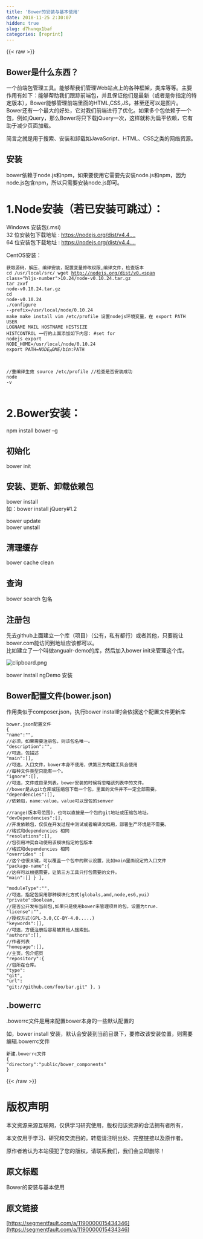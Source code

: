 ```yaml
---
title: 'Bower的安装与基本使用' 
date: 2018-11-25 2:30:07
hidden: true
slug: d7hvnqx1baf
categories: [reprint]
---
```


{{< raw >}}
<h2 id="articleHeader0">Bower&#x662F;&#x4EC0;&#x4E48;&#x4E1C;&#x897F;&#xFF1F;</h2><p>&#x4E00;&#x4E2A;&#x524D;&#x7AEF;&#x5305;&#x7BA1;&#x7406;&#x5DE5;&#x5177;&#x3002;&#x80FD;&#x591F;&#x5E2E;&#x6211;&#x4EEC;&#x7BA1;&#x7406;Web&#x7AD9;&#x70B9;&#x4E0A;&#x7684;&#x5404;&#x79CD;&#x6846;&#x67B6;&#xFF0C;&#x7C7B;&#x5E93;&#x7B49;&#x7B49;&#x3002;&#x4E3B;&#x8981;&#x4F5C;&#x7528;&#x6709;&#x5982;&#x4E0B;&#xFF1A;&#x80FD;&#x591F;&#x5E2E;&#x52A9;&#x6211;&#x4EEC;&#x8DDF;&#x8E2A;&#x524D;&#x7AEF;&#x5305;&#xFF0C;&#x5E76;&#x4E14;&#x4FDD;&#x8BC1;&#x4ED6;&#x4EEC;&#x662F;&#x6700;&#x65B0;&#xFF08;&#x6216;&#x8005;&#x662F;&#x4F60;&#x6307;&#x5B9A;&#x7684;&#x7279;&#x5B9A;&#x7248;&#x672C;&#xFF09;&#xFF0C;Bower&#x80FD;&#x591F;&#x7BA1;&#x7406;&#x524D;&#x7AEF;&#x91CC;&#x9762;&#x7684;HTML,CSS,JS&#xFF0C;&#x751A;&#x81F3;&#x8FD8;&#x53EF;&#x4EE5;&#x662F;&#x56FE;&#x7247;&#x3002;Bower&#x8FD8;&#x6709;&#x4E00;&#x4E2A;&#x6700;&#x5927;&#x7684;&#x597D;&#x5904;&#xFF0C;&#x5B83;&#x5BF9;&#x6211;&#x4EEC;&#x524D;&#x7AEF;&#x8FDB;&#x884C;&#x4E86;&#x4F18;&#x5316;&#x3002;&#x5982;&#x679C;&#x591A;&#x4E2A;&#x5305;&#x4F9D;&#x8D56;&#x4E8E;&#x4E00;&#x4E2A;&#x5305;&#xFF0C;&#x4F8B;&#x5982;jQuery&#xFF0C;&#x90A3;&#x4E48;Bower&#x5C06;&#x53EA;&#x4E0B;&#x8F7D;jQuery&#x4E00;&#x6B21;&#xFF0C;&#x8FD9;&#x6837;&#x5C31;&#x79F0;&#x4E3A;&#x6241;&#x5E73;&#x4F9D;&#x8D56;&#xFF0C;&#x5B83;&#x6709;&#x52A9;&#x4E8E;&#x51CF;&#x5C11;&#x9875;&#x9762;&#x52A0;&#x8F7D;&#x3002;</p><p>&#x7B80;&#x8A00;&#x4E4B;&#x5C31;&#x662F;&#x7528;&#x4E8E;&#x641C;&#x7D22;&#x3001;&#x5B89;&#x88C5;&#x548C;&#x5378;&#x8F7D;&#x5982;JavaScript&#x3001;HTML&#x3001;CSS&#x4E4B;&#x7C7B;&#x7684;&#x7F51;&#x7EDC;&#x8D44;&#x6E90;&#x3002;</p><h2 id="articleHeader1">&#x5B89;&#x88C5;</h2><p>bower&#x4F9D;&#x8D56;&#x4E8E;node.js&#x548C;npm&#xFF0C;&#x5982;&#x679C;&#x8981;&#x4F7F;&#x7528;&#x5B83;&#x9700;&#x8981;&#x5148;&#x5B89;&#x88C5;node.js&#x548C;npm&#xFF0C;&#x56E0;&#x4E3A;node.js&#x5305;&#x542B;npm&#xFF0C;&#x6240;&#x4EE5;&#x53EA;&#x9700;&#x8981;&#x5B89;&#x88C5;node.js&#x5373;&#x53EF;&#x3002;</p><h1 id="articleHeader2">1.Node&#x5B89;&#x88C5;&#xFF08;&#x82E5;&#x5DF2;&#x5B89;&#x88C5;&#x53EF;&#x8DF3;&#x8FC7;&#xFF09;&#xFF1A;</h1><p>Windows &#x5B89;&#x88C5;&#x5305;(.msi)<br>32 &#x4F4D;&#x5B89;&#x88C5;&#x5305;&#x4E0B;&#x8F7D;&#x5730;&#x5740; : <a href="https://nodejs.org/dist/v4.4.3/node-v4.4.3-x86.msi" rel="nofollow noreferrer" target="_blank">https://nodejs.org/dist/v4.4....</a><br>64 &#x4F4D;&#x5B89;&#x88C5;&#x5305;&#x4E0B;&#x8F7D;&#x5730;&#x5740; : <a href="https://nodejs.org/dist/v4.4.3/node-v4.4.3-x64.msi" rel="nofollow noreferrer" target="_blank">https://nodejs.org/dist/v4.4....</a></p><p>CentOS&#x5B89;&#x88C5;&#xFF1A;</p><div class="widget-codetool" style="display:none"><div class="widget-codetool--inner"><span class="selectCode code-tool" data-toggle="tooltip" data-placement="top" title="" data-original-title="&#x5168;&#x9009;"></span> <span type="button" class="copyCode code-tool" data-toggle="tooltip" data-placement="top" data-clipboard-text="&#x83B7;&#x53D6;&#x6E90;&#x7801;&#xFF0C;&#x89E3;&#x538B;&#xFF0C;&#x7F16;&#x8BD1;&#x5B89;&#x88C5;&#xFF0C;&#x914D;&#x7F6E;&#x53D8;&#x91CF;&#x4FEE;&#x6539;&#x6743;&#x9650;,&#x7F16;&#x8BD1;&#x6587;&#x4EF6;&#xFF0C;&#x68C0;&#x67E5;&#x7248;&#x672C;
cd /usr/local/src/
wget http://nodejs.org/dist/v0.10.24/node-v0.10.24.tar.gz
tar zxvf node-v0.10.24.tar.gz
cd node-v0.10.24
./configure --prefix=/usr/local/node/0.10.24
make
make install
vim /etc/profile
&#x8BBE;&#x7F6E;nodejs&#x73AF;&#x5883;&#x53D8;&#x91CF;&#xFF0C;&#x5728; export PATH USER LOGNAME MAIL HOSTNAME HISTSIZE HISTCONTROL &#x4E00;&#x884C;&#x7684;&#x4E0A;&#x9762;&#x6DFB;&#x52A0;&#x5982;&#x4E0B;&#x5185;&#x5BB9;:
#set for nodejs
export NODE_HOME=/usr/local/node/0.10.24
export PATH=$NODE_HOME/bin:$PATH

//&#x91CD;&#x7F16;&#x8BD1;&#x751F;&#x6548;
source /etc/profile
//&#x68C0;&#x67E5;&#x662F;&#x5426;&#x5B89;&#x88C5;&#x6210;&#x529F;
node -v
" title="" data-original-title="&#x590D;&#x5236;"></span> <span type="button" class="saveToNote code-tool" data-toggle="tooltip" data-placement="top" title="" data-original-title="&#x653E;&#x8FDB;&#x7B14;&#x8BB0;"></span></div></div><pre class="hljs crmsh"><code>&#x83B7;&#x53D6;&#x6E90;&#x7801;&#xFF0C;&#x89E3;&#x538B;&#xFF0C;&#x7F16;&#x8BD1;&#x5B89;&#x88C5;&#xFF0C;&#x914D;&#x7F6E;&#x53D8;&#x91CF;&#x4FEE;&#x6539;&#x6743;&#x9650;,&#x7F16;&#x8BD1;&#x6587;&#x4EF6;&#xFF0C;&#x68C0;&#x67E5;&#x7248;&#x672C;
cd /usr/local/src/
wget http://nodejs.org/dist/v0.<span class="hljs-number">10.24</span>/<span class="hljs-keyword">node</span><span class="hljs-title">-v0</span>.<span class="hljs-number">10.24</span>.tar.gz
tar zxvf <span class="hljs-keyword">node</span><span class="hljs-title">-v0</span>.<span class="hljs-number">10.24</span>.tar.gz
cd <span class="hljs-keyword">node</span><span class="hljs-title">-v0</span>.<span class="hljs-number">10.24</span>
./configure --<span class="hljs-attr">prefix=</span>/usr/local/<span class="hljs-keyword">node</span><span class="hljs-title">/0</span>.<span class="hljs-number">10.24</span>
make
make install
vim /etc/profile
&#x8BBE;&#x7F6E;nodejs&#x73AF;&#x5883;&#x53D8;&#x91CF;&#xFF0C;&#x5728; export PATH <span class="hljs-keyword">USER</span> <span class="hljs-title">LOGNAME</span> MAIL HOSTNAME HISTSIZE HISTCONTROL &#x4E00;&#x884C;&#x7684;&#x4E0A;&#x9762;&#x6DFB;&#x52A0;&#x5982;&#x4E0B;&#x5185;&#x5BB9;:
<span class="hljs-comment">#set for nodejs</span>
export <span class="hljs-attr">NODE_HOME=</span>/usr/local/<span class="hljs-keyword">node</span><span class="hljs-title">/0</span>.<span class="hljs-number">10.24</span>
export <span class="hljs-attr">PATH=</span>$NODE_HOME/bin:$PATH

//&#x91CD;&#x7F16;&#x8BD1;&#x751F;&#x6548;
source /etc/profile
//&#x68C0;&#x67E5;&#x662F;&#x5426;&#x5B89;&#x88C5;&#x6210;&#x529F;
<span class="hljs-keyword">node</span> <span class="hljs-title">-v</span>
</code></pre><h1 id="articleHeader3">2.Bower&#x5B89;&#x88C5;&#xFF1A;</h1><p>npm install bower &#x2013;g</p><h2 id="articleHeader4">&#x521D;&#x59CB;&#x5316;</h2><p>bower init</p><h2 id="articleHeader5">&#x5B89;&#x88C5;&#x3001;&#x66F4;&#x65B0;&#x3001;&#x5378;&#x8F7D;&#x4F9D;&#x8D56;&#x5305;</h2><p>bower install<br>&#x5982;&#xFF1A;bower install jQuery#1.2</p><p>bower update<br>bower unstall</p><h2 id="articleHeader6">&#x6E05;&#x7406;&#x7F13;&#x5B58;</h2><p>bower cache clean</p><h2 id="articleHeader7">&#x67E5;&#x8BE2;</h2><p>bower search &#x5305;&#x540D;</p><h2 id="articleHeader8">&#x6CE8;&#x518C;&#x5305;</h2><p>&#x5148;&#x53BB;github&#x4E0A;&#x9762;&#x5EFA;&#x7ACB;&#x4E00;&#x4E2A;&#x5E93;&#xFF08;&#x9879;&#x76EE;&#xFF09;&#xFF08;&#x516C;&#x6709;&#xFF0C;&#x79C1;&#x6709;&#x90FD;&#x884C;&#xFF09;&#x6216;&#x8005;&#x5176;&#x4ED6;&#xFF0C;&#x53EA;&#x8981;&#x80FD;&#x8BA9;bower.com&#x80FD;&#x8BBF;&#x95EE;&#x5230;&#x5730;&#x5740;&#x5E94;&#x8BE5;&#x90FD;&#x53EF;&#x4EE5;&#x3002;<br>&#x6BD4;&#x5982;&#x5EFA;&#x7ACB;&#x4E86;&#x4E00;&#x4E2A;&#x53EB;&#x505A;angualr-demo&#x7684;&#x5E93;&#xFF0C;&#x7136;&#x540E;&#x52A0;&#x5165;bower init&#x6765;&#x7BA1;&#x7406;&#x8FD9;&#x4E2A;&#x5E93;&#x3002;</p><p><span class="img-wrap"><img data-src="/img/bVbcVkx?w=702&amp;h=77" src="https://static.alili.tech/img/bVbcVkx?w=702&amp;h=77" alt="clipboard.png" title="clipboard.png" style="cursor:pointer;display:inline"></span></p><p>bower install ngDemo &#x5B89;&#x88C5;</p><h2 id="articleHeader9">Bower&#x914D;&#x7F6E;&#x6587;&#x4EF6;(bower.json)</h2><p>&#x4F5C;&#x7528;&#x7C7B;&#x4F3C;&#x4E8E;composer.json&#xFF0C;&#x6267;&#x884C;bower install&#x65F6;&#x4F1A;&#x4F9D;&#x636E;&#x8FD9;&#x4E2A;&#x914D;&#x7F6E;&#x6587;&#x4EF6;&#x66F4;&#x65B0;&#x5E93;</p><div class="widget-codetool" style="display:none"><div class="widget-codetool--inner"><span class="selectCode code-tool" data-toggle="tooltip" data-placement="top" title="" data-original-title="&#x5168;&#x9009;"></span> <span type="button" class="copyCode code-tool" data-toggle="tooltip" data-placement="top" data-clipboard-text="bower.json&#x914D;&#x7F6E;&#x6587;&#x4EF6;
{
&quot;name&quot;:&quot;&quot;,              //&#x5FC5;&#x987B;&#xFF0C;&#x5982;&#x679C;&#x9700;&#x8981;&#x6CE8;&#x518C;&#x5305;&#xFF0C;&#x5219;&#x8BE5;&#x5305;&#x540D;&#x552F;&#x4E00;&#x3002;
&quot;description&quot;:&quot;&quot;,       //&#x53EF;&#x9009;&#xFF0C;&#x5305;&#x63CF;&#x8FF0;
&quot;main&quot;:[],              //&#x53EF;&#x9009;&#xFF0C;&#x5165;&#x53E3;&#x6587;&#x4EF6;&#xFF0C;bower&#x672C;&#x8EAB;&#x4E0D;&#x4F7F;&#x7528;&#xFF0C;&#x4F9B;&#x7B2C;&#x4E09;&#x65B9;&#x6784;&#x5EFA;&#x5DE5;&#x5177;&#x4F1A;&#x4F7F;&#x7528;
//&#x6BCF;&#x79CD;&#x6587;&#x4EF6;&#x7C7B;&#x578B;&#x53EA;&#x80FD;&#x6709;&#x4E00;&#x4E2A;&#x3002;
&quot;ignore&quot;:[],            //&#x53EF;&#x9009;&#xFF0C;&#x6587;&#x4EF6;&#x6216;&#x76EE;&#x5F55;&#x5217;&#x8868;&#x3002;bower&#x5B89;&#x88C5;&#x7684;&#x65F6;&#x5019;&#x5C06;&#x5FFD;&#x7565;&#x8BE5;&#x5217;&#x8868;&#x4E2D;&#x7684;&#x6587;&#x4EF6;&#x3002;
//bower&#x662F;&#x4ECE;git&#x4ED3;&#x5E93;&#x6216;&#x538B;&#x7F29;&#x5305;&#x4E0B;&#x8F7D;&#x4E00;&#x4E2A;&#x5305;&#xFF0C;&#x91CC;&#x9762;&#x7684;&#x6587;&#x4EF6;&#x5E76;&#x4E0D;&#x4E00;&#x5B9A;&#x5168;&#x90E8;&#x9700;&#x8981;&#x3002;
&quot;dependencies&quot;:[],      //&#x4F9D;&#x8D56;&#x5305;&#xFF0C;name:value&#xFF0C;value&#x53EF;&#x4EE5;&#x662F;&#x5305;&#x7684;semver       
//range(&#x7248;&#x672C;&#x53F7;&#x8303;&#x56F4;)&#xFF0C;&#x4E5F;&#x53EF;&#x4EE5;&#x76F4;&#x63A5;&#x662F;&#x4E00;&#x4E2A;&#x5305;&#x7684;git&#x5730;&#x5740;&#x6216;&#x538B;&#x7F29;&#x5305;&#x5730;&#x5740;&#x3002;
&quot;devDependencies&quot;:[],   //&#x5F00;&#x53D1;&#x4F9D;&#x8D56;&#x5305;&#xFF0C;&#x4EC5;&#x4EC5;&#x5728;&#x5F00;&#x53D1;&#x8FC7;&#x7A0B;&#x4E2D;&#x6D4B;&#x8BD5;&#x6216;&#x8005;&#x7F16;&#x8BD1;&#x6587;&#x6863;&#x7528;&#xFF0C;&#x90E8;&#x7F72;&#x751F;&#x4EA7;&#x73AF;&#x5883;&#x662F;&#x4E0D;&#x9700;&#x8981;&#x3002;
//&#x683C;&#x5F0F;&#x548C;dependencies &#x76F8;&#x540C;
&quot;resolutions&quot;:[],       //&#x5305;&#x5F15;&#x7528;&#x51B2;&#x7A81;&#x81EA;&#x52A8;&#x4F7F;&#x7528;&#x8BE5;&#x6A21;&#x5757;&#x6307;&#x5B9A;&#x7684;&#x5305;&#x7248;&#x672C;
//&#x683C;&#x5F0F;&#x548C;dependencies &#x76F8;&#x540C;
&quot;overrides&quot; :[          //&#x8FD9;&#x4E2A;&#x4E5F;&#x5F88;&#x5173;&#x952E;&#xFF0C;&#x53EF;&#x4EE5;&#x8986;&#x76D6;&#x4E00;&#x4E2A;&#x5305;&#x4E2D;&#x7684;&#x9ED8;&#x8BA4;&#x8BBE;&#x7F6E;&#xFF0C;&#x6BD4;&#x5982;main&#x91CC;&#x9762;&#x8BBE;&#x5B9A;&#x7684;&#x5165;&#x53E3;&#x6587;&#x4EF6;
&quot;package-name&quot;:{    //&#x8FD9;&#x6837;&#x53EF;&#x4EE5;&#x6839;&#x636E;&#x9700;&#x8981;&#xFF0C;&#x8BA9;&#x7B2C;&#x4E09;&#x65B9;&#x5DE5;&#x5177;&#x53EA;&#x6253;&#x5305;&#x9700;&#x8981;&#x7684;&#x6587;&#x4EF6;&#x3002;
&quot;main&quot;:[]
        }
    ],                     
&quot;moduleType&quot;:&quot;&quot;,        //&#x53EF;&#x9009;&#xFF0C;&#x6307;&#x5B9A;&#x5305;&#x91C7;&#x7528;&#x90A3;&#x79CD;&#x6A21;&#x5757;&#x5316;&#x65B9;&#x5F0F;(globals,amd,node,es6,yui)
&quot;private&quot;:Boolean,      //&#x662F;&#x5426;&#x516C;&#x5F00;&#x53D1;&#x5E03;&#x5F53;&#x524D;&#x5305;,&#x5982;&#x679C;&#x53EA;&#x662F;&#x4F7F;&#x7528;bower&#x6765;&#x7BA1;&#x7406;&#x9879;&#x76EE;&#x7684;&#x5305;&#xFF0C;&#x8BBE;&#x7F6E;&#x4E3A;true.
&quot;license&quot;:&quot;&quot;,           //&#x6388;&#x6743;&#x65B9;&#x5F0F;(GPL-3.0,CC-BY-4.0.....)
&quot;keywords&quot;:[],          //&#x53EF;&#x9009;&#xFF0C;&#x65B9;&#x4FBF;&#x6CE8;&#x518C;&#x540E;&#x5BB9;&#x6613;&#x88AB;&#x5176;&#x4ED6;&#x4EBA;&#x641C;&#x7D22;&#x5230;&#x3002;
&quot;authors&quot;:[],           //&#x4F5C;&#x8005;&#x5217;&#x8868;
&quot;homepage&quot;:[],          //&#x4E3B;&#x9875;&#xFF0C;&#x5305;&#x4ECB;&#x7ECD;&#x9875;
&quot;repository&quot;:{          //&#x5305;&#x6240;&#x5728;&#x4ED3;&#x5E93;&#x3002;
&quot;type&quot;: &quot;git&quot;,
&quot;url&quot;: &quot;git://github.com/foo/bar.git&quot;
    },
&#xFF5D;
" title="" data-original-title="&#x590D;&#x5236;"></span> <span type="button" class="saveToNote code-tool" data-toggle="tooltip" data-placement="top" title="" data-original-title="&#x653E;&#x8FDB;&#x7B14;&#x8BB0;"></span></div></div><pre class="hljs gradle"><code>bower.json&#x914D;&#x7F6E;&#x6587;&#x4EF6;
{
<span class="hljs-string">&quot;name&quot;</span>:<span class="hljs-string">&quot;&quot;</span>,              <span class="hljs-comment">//&#x5FC5;&#x987B;&#xFF0C;&#x5982;&#x679C;&#x9700;&#x8981;&#x6CE8;&#x518C;&#x5305;&#xFF0C;&#x5219;&#x8BE5;&#x5305;&#x540D;&#x552F;&#x4E00;&#x3002;</span>
<span class="hljs-string">&quot;description&quot;</span>:<span class="hljs-string">&quot;&quot;</span>,       <span class="hljs-comment">//&#x53EF;&#x9009;&#xFF0C;&#x5305;&#x63CF;&#x8FF0;</span>
<span class="hljs-string">&quot;main&quot;</span>:[],              <span class="hljs-comment">//&#x53EF;&#x9009;&#xFF0C;&#x5165;&#x53E3;&#x6587;&#x4EF6;&#xFF0C;bower&#x672C;&#x8EAB;&#x4E0D;&#x4F7F;&#x7528;&#xFF0C;&#x4F9B;&#x7B2C;&#x4E09;&#x65B9;&#x6784;&#x5EFA;&#x5DE5;&#x5177;&#x4F1A;&#x4F7F;&#x7528;</span>
<span class="hljs-comment">//&#x6BCF;&#x79CD;&#x6587;&#x4EF6;&#x7C7B;&#x578B;&#x53EA;&#x80FD;&#x6709;&#x4E00;&#x4E2A;&#x3002;</span>
<span class="hljs-string">&quot;ignore&quot;</span>:[],            <span class="hljs-comment">//&#x53EF;&#x9009;&#xFF0C;&#x6587;&#x4EF6;&#x6216;&#x76EE;&#x5F55;&#x5217;&#x8868;&#x3002;bower&#x5B89;&#x88C5;&#x7684;&#x65F6;&#x5019;&#x5C06;&#x5FFD;&#x7565;&#x8BE5;&#x5217;&#x8868;&#x4E2D;&#x7684;&#x6587;&#x4EF6;&#x3002;</span>
<span class="hljs-comment">//bower&#x662F;&#x4ECE;git&#x4ED3;&#x5E93;&#x6216;&#x538B;&#x7F29;&#x5305;&#x4E0B;&#x8F7D;&#x4E00;&#x4E2A;&#x5305;&#xFF0C;&#x91CC;&#x9762;&#x7684;&#x6587;&#x4EF6;&#x5E76;&#x4E0D;&#x4E00;&#x5B9A;&#x5168;&#x90E8;&#x9700;&#x8981;&#x3002;</span>
<span class="hljs-string">&quot;dependencies&quot;</span>:[],      <span class="hljs-comment">//&#x4F9D;&#x8D56;&#x5305;&#xFF0C;name:value&#xFF0C;value&#x53EF;&#x4EE5;&#x662F;&#x5305;&#x7684;semver       </span>
<span class="hljs-comment">//range(&#x7248;&#x672C;&#x53F7;&#x8303;&#x56F4;)&#xFF0C;&#x4E5F;&#x53EF;&#x4EE5;&#x76F4;&#x63A5;&#x662F;&#x4E00;&#x4E2A;&#x5305;&#x7684;git&#x5730;&#x5740;&#x6216;&#x538B;&#x7F29;&#x5305;&#x5730;&#x5740;&#x3002;</span>
<span class="hljs-string">&quot;devDependencies&quot;</span>:[],   <span class="hljs-comment">//&#x5F00;&#x53D1;&#x4F9D;&#x8D56;&#x5305;&#xFF0C;&#x4EC5;&#x4EC5;&#x5728;&#x5F00;&#x53D1;&#x8FC7;&#x7A0B;&#x4E2D;&#x6D4B;&#x8BD5;&#x6216;&#x8005;&#x7F16;&#x8BD1;&#x6587;&#x6863;&#x7528;&#xFF0C;&#x90E8;&#x7F72;&#x751F;&#x4EA7;&#x73AF;&#x5883;&#x662F;&#x4E0D;&#x9700;&#x8981;&#x3002;</span>
<span class="hljs-comment">//&#x683C;&#x5F0F;&#x548C;dependencies &#x76F8;&#x540C;</span>
<span class="hljs-string">&quot;resolutions&quot;</span>:[],       <span class="hljs-comment">//&#x5305;&#x5F15;&#x7528;&#x51B2;&#x7A81;&#x81EA;&#x52A8;&#x4F7F;&#x7528;&#x8BE5;&#x6A21;&#x5757;&#x6307;&#x5B9A;&#x7684;&#x5305;&#x7248;&#x672C;</span>
<span class="hljs-comment">//&#x683C;&#x5F0F;&#x548C;dependencies &#x76F8;&#x540C;</span>
<span class="hljs-string">&quot;overrides&quot;</span> :[          <span class="hljs-comment">//&#x8FD9;&#x4E2A;&#x4E5F;&#x5F88;&#x5173;&#x952E;&#xFF0C;&#x53EF;&#x4EE5;&#x8986;&#x76D6;&#x4E00;&#x4E2A;&#x5305;&#x4E2D;&#x7684;&#x9ED8;&#x8BA4;&#x8BBE;&#x7F6E;&#xFF0C;&#x6BD4;&#x5982;main&#x91CC;&#x9762;&#x8BBE;&#x5B9A;&#x7684;&#x5165;&#x53E3;&#x6587;&#x4EF6;</span>
<span class="hljs-string">&quot;package-name&quot;</span>:{    <span class="hljs-comment">//&#x8FD9;&#x6837;&#x53EF;&#x4EE5;&#x6839;&#x636E;&#x9700;&#x8981;&#xFF0C;&#x8BA9;&#x7B2C;&#x4E09;&#x65B9;&#x5DE5;&#x5177;&#x53EA;&#x6253;&#x5305;&#x9700;&#x8981;&#x7684;&#x6587;&#x4EF6;&#x3002;</span>
<span class="hljs-string">&quot;main&quot;</span>:[]
        }
    ],                     
<span class="hljs-string">&quot;moduleType&quot;</span>:<span class="hljs-string">&quot;&quot;</span>,        <span class="hljs-comment">//&#x53EF;&#x9009;&#xFF0C;&#x6307;&#x5B9A;&#x5305;&#x91C7;&#x7528;&#x90A3;&#x79CD;&#x6A21;&#x5757;&#x5316;&#x65B9;&#x5F0F;(globals,amd,node,es6,yui)</span>
<span class="hljs-string">&quot;private&quot;</span>:<span class="hljs-keyword">Boolean</span>,      <span class="hljs-comment">//&#x662F;&#x5426;&#x516C;&#x5F00;&#x53D1;&#x5E03;&#x5F53;&#x524D;&#x5305;,&#x5982;&#x679C;&#x53EA;&#x662F;&#x4F7F;&#x7528;bower&#x6765;&#x7BA1;&#x7406;&#x9879;&#x76EE;&#x7684;&#x5305;&#xFF0C;&#x8BBE;&#x7F6E;&#x4E3A;true.</span>
<span class="hljs-string">&quot;license&quot;</span>:<span class="hljs-string">&quot;&quot;</span>,           <span class="hljs-comment">//&#x6388;&#x6743;&#x65B9;&#x5F0F;(GPL-3.0,CC-BY-4.0.....)</span>
<span class="hljs-string">&quot;keywords&quot;</span>:[],          <span class="hljs-comment">//&#x53EF;&#x9009;&#xFF0C;&#x65B9;&#x4FBF;&#x6CE8;&#x518C;&#x540E;&#x5BB9;&#x6613;&#x88AB;&#x5176;&#x4ED6;&#x4EBA;&#x641C;&#x7D22;&#x5230;&#x3002;</span>
<span class="hljs-string">&quot;authors&quot;</span>:[],           <span class="hljs-comment">//&#x4F5C;&#x8005;&#x5217;&#x8868;</span>
<span class="hljs-string">&quot;homepage&quot;</span>:[],          <span class="hljs-comment">//&#x4E3B;&#x9875;&#xFF0C;&#x5305;&#x4ECB;&#x7ECD;&#x9875;</span>
<span class="hljs-string">&quot;repository&quot;</span>:{          <span class="hljs-comment">//&#x5305;&#x6240;&#x5728;&#x4ED3;&#x5E93;&#x3002;</span>
<span class="hljs-string">&quot;type&quot;</span>: <span class="hljs-string">&quot;git&quot;</span>,
<span class="hljs-string">&quot;url&quot;</span>: <span class="hljs-string">&quot;git://github.com/foo/bar.git&quot;</span>
    },
&#xFF5D;
</code></pre><h2 id="articleHeader10">.bowerrc</h2><p>.bowerrc&#x6587;&#x4EF6;&#x662F;&#x7528;&#x6765;&#x914D;&#x7F6E;bower&#x672C;&#x8EAB;&#x7684;&#x4E00;&#x4E9B;&#x9ED8;&#x8BA4;&#x914D;&#x7F6E;&#x7684;</p><p>&#x5982;&#xFF0C;bower install &#x5B89;&#x88C5;&#xFF0C;&#x9ED8;&#x8BA4;&#x4F1A;&#x5B89;&#x88C5;&#x5230;&#x5F53;&#x524D;&#x76EE;&#x5F55;&#x4E0B;&#xFF0C;&#x8981;&#x4FEE;&#x6539;&#x8BE5;&#x5B89;&#x88C5;&#x4F4D;&#x7F6E;&#xFF0C;&#x5219;&#x9700;&#x8981;&#x7F16;&#x8F91;.bowerrc&#x6587;&#x4EF6;</p><div class="widget-codetool" style="display:none"><div class="widget-codetool--inner"><span class="selectCode code-tool" data-toggle="tooltip" data-placement="top" title="" data-original-title="&#x5168;&#x9009;"></span> <span type="button" class="copyCode code-tool" data-toggle="tooltip" data-placement="top" data-clipboard-text="&#x65B0;&#x5EFA;.bowerrc&#x6587;&#x4EF6;
{
    &quot;directory&quot;:&quot;public/bower_components&quot;
}" title="" data-original-title="&#x590D;&#x5236;"></span> <span type="button" class="saveToNote code-tool" data-toggle="tooltip" data-placement="top" title="" data-original-title="&#x653E;&#x8FDB;&#x7B14;&#x8BB0;"></span></div></div><pre class="hljs armasm"><code>&#x65B0;&#x5EFA;.<span class="hljs-keyword">bowerrc&#x6587;&#x4EF6;
</span>{
    <span class="hljs-string">&quot;directory&quot;</span>:<span class="hljs-string">&quot;public/bower_components&quot;</span>
}</code></pre>
{{< /raw >}}

# 版权声明
本文资源来源互联网，仅供学习研究使用，版权归该资源的合法拥有者所有，

本文仅用于学习、研究和交流目的。转载请注明出处、完整链接以及原作者。

原作者若认为本站侵犯了您的版权，请联系我们，我们会立即删除！

## 原文标题
Bower的安装与基本使用

## 原文链接
[https://segmentfault.com/a/1190000015434346](https://segmentfault.com/a/1190000015434346)

